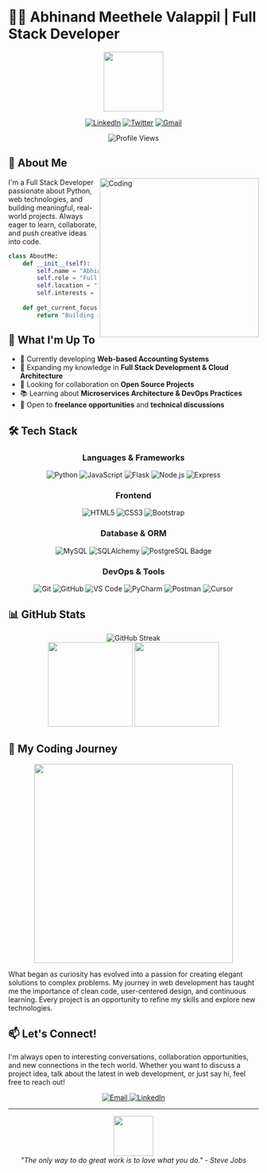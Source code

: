# 👨‍💻 Abhinand Meethele Valappil | Full Stack Developer

<div align="center">
  <img src="https://media.giphy.com/media/v1.Y2lkPTc5MGI3NjExZ3R3MXMwZnhmY2Z2bXpyMzI5YzZidHFleDg5ZmZ1MzExNWllcGZmMiZlcD12MV9pbnRlcm5hbF9naWZfYnlfaWQmY3Q9Zw/hqU2KkjW5bE2v2Z7Q2/giphy.gif" width="120"/>
  
  [![LinkedIn](https://img.shields.io/badge/LinkedIn-0077B5?style=for-the-badge&logo=linkedin&logoColor=white)](https://www.linkedin.com/in/abhinand-mv/)
  [![Twitter](https://img.shields.io/badge/Twitter-1DA1F2?style=for-the-badge&logo=twitter&logoColor=white)](https://x.com/abhinandmvp)
  [![Gmail](https://img.shields.io/badge/Gmail-D14836?style=for-the-badge&logo=gmail&logoColor=white)](mailto:mvabhinand2005@gmail.com)
  
  ![Profile Views](https://komarev.com/ghpvc/?username=abhinandmv&style=flat-square&color=blue)
</div>

## 🚀 About Me

<img align="right" alt="Coding" width="320" src="https://media.giphy.com/media/v1.Y2lkPTc5MGI3NjExMzVyaWc1YnFwMjlocjN1ejNqcnI2bDBwNWNjZzZtc3A3eWhvaGZleiZlcD12MV9pbnRlcm5hbF9naWZfYnlfaWQmY3Q9Zw/qgQUggAC3Pfv687qPC/giphy.gif">

I'm a Full Stack Developer passionate about Python, web technologies, and building meaningful, real-world projects. Always eager to learn, collaborate, and push creative ideas into code.

```python
class AboutMe:
    def __init__(self):
        self.name = "Abhinand Meethele Valappil"
        self.role = "Full Stack Developer"
        self.location = "India"
        self.interests = ["Web Development", "Cloud Architecture", "Open Source"]
        
    def get_current_focus(self):
        return "Building scalable web applications and expanding cloud expertise"
```

## 💼 What I'm Up To

- 🔭 Currently developing **Web-based Accounting Systems**
- 🌱 Expanding my knowledge in **Full Stack Development & Cloud Architecture**
- 👯 Looking for collaboration on **Open Source Projects**
- 📚 Learning about **Microservices Architecture & DevOps Practices**
- 🤝 Open to **freelance opportunities** and **technical discussions**

## 🛠️ Tech Stack

<div align="center">

### Languages & Frameworks
![Python](https://img.shields.io/badge/Python-3776AB?style=for-the-badge&logo=python&logoColor=white)
![JavaScript](https://img.shields.io/badge/JavaScript-F7DF1E?style=for-the-badge&logo=javascript&logoColor=black)
![Flask](https://img.shields.io/badge/Flask-000000?style=for-the-badge&logo=flask&logoColor=white)
![Node.js](https://img.shields.io/badge/Node.js-339933?style=for-the-badge&logo=nodedotjs&logoColor=white)
![Express](https://img.shields.io/badge/Express-000000?style=for-the-badge&logo=express&logoColor=white)

### Frontend
![HTML5](https://img.shields.io/badge/HTML5-E34F26?style=for-the-badge&logo=html5&logoColor=white)
![CSS3](https://img.shields.io/badge/CSS3-1572B6?style=for-the-badge&logo=css3&logoColor=white)
![Bootstrap](https://img.shields.io/badge/Bootstrap-7952B3?style=for-the-badge&logo=bootstrap&logoColor=white)

### Database & ORM
![MySQL](https://img.shields.io/badge/MySQL-4479A1?style=for-the-badge&logo=mysql&logoColor=white)
![SQLAlchemy](https://img.shields.io/badge/SQLAlchemy-D71F00?style=for-the-badge&logo=sqlalchemy&logoColor=white)
![PostgreSQL Badge](https://img.shields.io/badge/PostgreSQL-4169E1?style=for-the-badge&logo=postgresql&logoColor=white)

### DevOps & Tools
![Git](https://img.shields.io/badge/Git-F05032?style=for-the-badge&logo=git&logoColor=white)
![GitHub](https://img.shields.io/badge/GitHub-181717?style=for-the-badge&logo=github&logoColor=white)
![VS Code](https://img.shields.io/badge/VS_Code-007ACC?style=for-the-badge&logo=visual-studio-code&logoColor=white)
![PyCharm](https://img.shields.io/badge/PyCharm-000000?style=for-the-badge&logo=pycharm&logoColor=white)
![Postman](https://img.shields.io/badge/Postman-FF6C37?style=for-the-badge&logo=postman&logoColor=white)
![Cursor](https://img.shields.io/badge/Cursor-2F80ED?style=for-the-badge&logo=cursor&logoColor=white)

</div>

## 📊 GitHub Stats

<div align="center">
  <img src="https://github-readme-streak-stats.herokuapp.com/?user=abhinandmv&theme=tokyonight" alt="GitHub Streak" />
</div>

<div align="center">
  <img src="https://github-readme-stats.vercel.app/api?username=abhinandmv&show_icons=true&theme=tokyonight" height="170" />
  <img src="https://github-readme-stats.vercel.app/api/top-langs/?username=abhinandmv&layout=compact&theme=tokyonight" height="170" />
</div>

## 🌱 My Coding Journey

<div align="center">
  <img src="https://media.giphy.com/media/v1.Y2lkPTc5MGI3NjExZmllaTNpNHpnMzRjdmJiNHBoYTdvdHZlZjU5OGVtbzBtcjZrcWRocCZlcD12MV9pbnRlcm5hbF9naWZfYnlfaWQmY3Q9Zw/L1R1tvI9svkIWwpVYr/giphy.gif" width="400"/>
</div>

What began as curiosity has evolved into a passion for creating elegant solutions to complex problems. My journey in web development has taught me the importance of clean code, user-centered design, and continuous learning. Every project is an opportunity to refine my skills and explore new technologies.

## 📫 Let's Connect!

I'm always open to interesting conversations, collaboration opportunities, and new connections in the tech world. Whether you want to discuss a project idea, talk about the latest in web development, or just say hi, feel free to reach out!

<div align="center">
  <a href="mailto:mvabhinand2005@gmail.com">
    <img src="https://img.shields.io/badge/Email_Me-D14836?style=for-the-badge&logo=gmail&logoColor=white" alt="Email"/>
  </a>
  <a href="https://www.linkedin.com/in/abhinand-mv/">
    <img src="https://img.shields.io/badge/Connect-0077B5?style=for-the-badge&logo=linkedin&logoColor=white" alt="LinkedIn"/>
  </a>
</div>

---

<div align="center">
  <img src="https://media.giphy.com/media/v1.Y2lkPTc5MGI3NjExNmh6NXFxZTBlOWNtZ21iNXMzZTZmMHpyZnJhd3NrODVsdG13ZnBqcSZlcD12MV9pbnRlcm5hbF9naWZfYnlfaWQmY3Q9Zw/M9gbBd9nbDrOTu1Mqx/giphy.gif" width="80"/>
  <br>
  <em>"The only way to do great work is to love what you do." - Steve Jobs</em>
</div>
